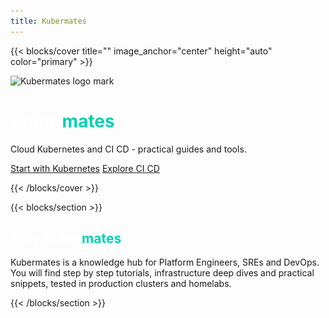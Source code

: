 ```yaml
---
title: Kubermates
---
```


{{< blocks/cover title="" image_anchor="center" height="auto" color="primary" >}}

<img
  class="km-hero-logo"
  src="/images/logo-mark-transparent.png"
  srcset="/images/logo-mark-transparent.png 1x, /images/logo-mark-transparent@2x.png 2x"
  alt="Kubermates logo mark"
  width="300" height="341">

<h1 class="display-4 fw-bold">
  <span style="color:white;">Kuber</span><span style="color:#00D1B2;">mates</span>
</h1>
<p class="lead">Cloud Kubernetes and CI CD - practical guides and tools.</p>

<a class="btn btn-secondary text-white btn-lg mt-3" href="/tags/kubernetes/">Start with Kubernetes</a>
<a class="btn btn-outline-light text-white border-white btn-lg mt-3 ms-2" href="/tags/ci-cd/">Explore CI CD</a>

{{< /blocks/cover >}}

{{< blocks/section >}}
<div class="container text-center">
  <h2 class="h3 mb-3"><span style="color:white;">Why Kuber</span><span style="color:#00D1B2;">mates</span><span style="color:white;">?</span></h2>
  <p class="lead">
    Kubermates is a knowledge hub for Platform Engineers, SREs and DevOps.
    You will find step by step tutorials, infrastructure deep dives and practical snippets,
    tested in production clusters and homelabs.
  </p>
</div>
{{< /blocks/section >}}
